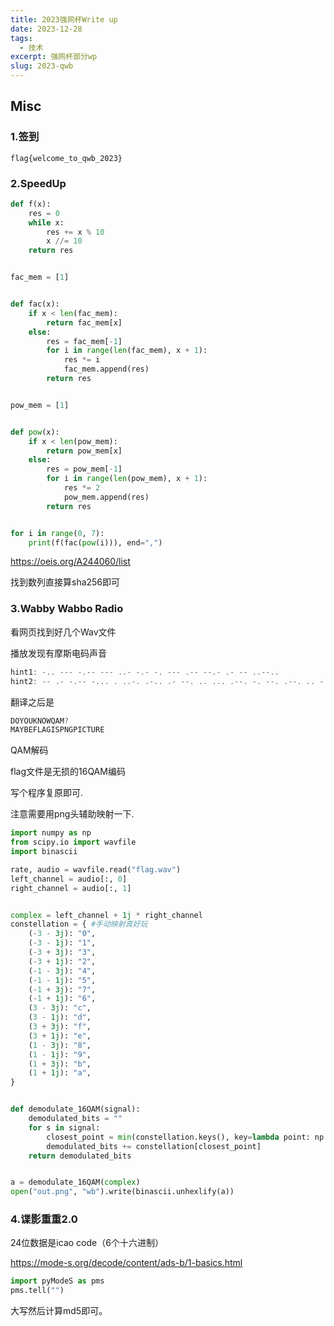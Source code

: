 ```yaml
---
title: 2023强网杯Write up
date: 2023-12-28
tags:
  - 技术
excerpt: 强网杯部分wp
slug: 2023-qwb
---
```




## Misc

### 1.签到

`flag{welcome_to_qwb_2023}`

### 2.SpeedUp

```python
def f(x):
    res = 0
    while x:
        res += x % 10
        x //= 10
    return res


fac_mem = [1]


def fac(x):
    if x < len(fac_mem):
        return fac_mem[x]
    else:
        res = fac_mem[-1]
        for i in range(len(fac_mem), x + 1):
            res *= i
            fac_mem.append(res)
        return res


pow_mem = [1]


def pow(x):
    if x < len(pow_mem):
        return pow_mem[x]
    else:
        res = pow_mem[-1]
        for i in range(len(pow_mem), x + 1):
            res *= 2
            pow_mem.append(res)
        return res


for i in range(0, 7):
    print(f(fac(pow(i))), end=",")
```

https://oeis.org/A244060/list

找到数列直接算sha256即可

### 3.Wabby Wabbo Radio

看网页找到好几个Wav文件

播放发现有摩斯电码声音

```jsx
hint1: -.. --- -.-- --- ..- -.- -. --- .-- --.- .- -- ..--..
hint2: -- .- -.-- -... . ..-. .-.. .- --. .. ... .--. -. --. .--. .. -.-. - ..- .-. .
```

翻译之后是

```jsx
DOYOUKNOWQAM?
MAYBEFLAGISPNGPICTURE
```

QAM解码

flag文件是无损的16QAM编码

写个程序复原即可.

注意需要用png头辅助映射一下.

```python
import numpy as np
from scipy.io import wavfile
import binascii

rate, audio = wavfile.read("flag.wav")
left_channel = audio[:, 0]
right_channel = audio[:, 1]


complex = left_channel + 1j * right_channel
constellation = { #手动映射真好玩
    (-3 - 3j): "0",
    (-3 - 1j): "1",
    (-3 + 3j): "3",
    (-3 + 1j): "2",
    (-1 - 3j): "4",
    (-1 - 1j): "5",
    (-1 + 3j): "7",
    (-1 + 1j): "6",
    (3 - 3j): "c",
    (3 - 1j): "d",
    (3 + 3j): "f",
    (3 + 1j): "e",
    (1 - 3j): "8",
    (1 - 1j): "9",
    (1 + 3j): "b",
    (1 + 1j): "a",
}


def demodulate_16QAM(signal):
    demodulated_bits = ""
    for s in signal:
        closest_point = min(constellation.keys(), key=lambda point: np.abs(point - s))
        demodulated_bits += constellation[closest_point]
    return demodulated_bits


a = demodulate_16QAM(complex)
open("out.png", "wb").write(binascii.unhexlify(a))
```

### 4.谍影重重2.0

24位数据是icao code（6个十六进制）

https://mode-s.org/decode/content/ads-b/1-basics.html

```python
import pyModeS as pms
pms.tell("")
```

大写然后计算md5即可。